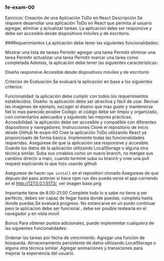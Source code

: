 ### fe-exam-00
Ejercicio: Creación de una Aplicación ToDo en React
Descripción
Se requiere desarrollar una aplicación ToDo en React que permita al usuario agregar, eliminar y actualizar tareas. La aplicación debe ser responsive y debe ser accesible desde dispositivos móviles y de escritorio. 

###Requerimientos
La aplicación debe tener las siguientes funcionalidades:

Mostrar una lista de tareas
Permitir agregar una tarea
Permitir eliminar una tarea
Permitir actualizar una tarea
Permitir marcar una tarea como completada
Además, la aplicación debe tener las siguientes características:

Diseño responsive
Accesible desde dispositivos móviles y de escritorio

Criterios de Evaluación
Se evaluará la aplicación en base a los siguientes criterios:

Funcionalidad: la aplicación debe cumplir con todos los requerimientos establecidos.
Diseño: la aplicación debe ser atractiva y fácil de usar.
Revisar las imagenes de ejemplo, escoger el diseno que mas guste y mantenerse fiel lo mas parecido posible
Código: el código debe ser limpio y organizado, con comentarios adecuados y siguiendo las mejores prácticas.
Accesibilidad: la aplicación debe ser accesible y compatible con diferentes dispositivos y navegadores.
Instrucciones
Clone el repositorio de inicio desde GitHub fe-exam-00
Cree la aplicación ToDo utilizando React ya proporcioado de forma basica.
Implemente todas las funcionalidades requeridas.
Asegúrese de que la aplicación sea responsive y accesible.
Guarde los datos de la aplicación utilizando LocalStorage o alguna otra técnica similar.
Suba sus cmabios como un nuevo branch, no mergee sus cambios directo a main, cuando termine suba su branch y cree una pull request explciando lo que hizo usando github

Asegurese de hacer 
```npm install``` en el repositiori clonado
Asegurese de que depues del paso anterior si hace npm run dev pueda verse el app corriendo en el http://127.0.0.1:5173/, ver imagen base.png

Importante tiene de 8:00-21:00 Complete todo lo q sabe no tiene q ser perfecto, debes ser capaz de llegar hasta donde puedas, completa hasta donde puedas.Se evaluará progreso.
No estancarse en un punto continuar pero la aplicacion debe ser funcional , debe ser posible testearla en el navegador y en vista movil

Bonus
Para obtener puntos adicionales, puede implementar cualquiera de las siguientes funcionalidades:

Ordenar las tareas por fecha de vencimiento.
Agregar una función de búsqueda.
Almacenamiento persistente de datos utilizando LocalStorage o alguna otra técnica similar.
Agregar animaciones y transiciones para mejorar la experiencia del usuario.
